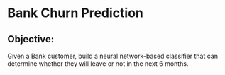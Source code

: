 # Bank Churn Prediction

## Objective: 
Given a Bank customer, build a neural network-based classifier that can determine whether they will leave or not in the next 6 months.

